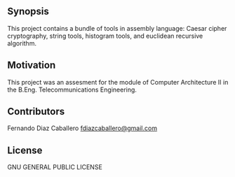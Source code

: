 ## Synopsis

This project contains a bundle of tools in assembly language: Caesar cipher cryptography, string tools, histogram tools, and euclidean recursive algorithm.

## Motivation

This project was an assesment for the module of Computer Architecture II in the B.Eng. Telecommunications Engineering.

## Contributors

Fernando Diaz Caballero fdiazcaballero@gmail.com  

## License

GNU GENERAL PUBLIC LICENSE
